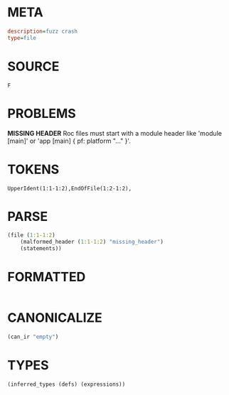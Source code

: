 # META
~~~ini
description=fuzz crash
type=file
~~~
# SOURCE
~~~roc
F
~~~
# PROBLEMS
**MISSING HEADER**
Roc files must start with a module header like 'module [main]' or 'app [main] { pf: platform "..." }'.

# TOKENS
~~~zig
UpperIdent(1:1-1:2),EndOfFile(1:2-1:2),
~~~
# PARSE
~~~clojure
(file (1:1-1:2)
	(malformed_header (1:1-1:2) "missing_header")
	(statements))
~~~
# FORMATTED
~~~roc

~~~
# CANONICALIZE
~~~clojure
(can_ir "empty")
~~~
# TYPES
~~~clojure
(inferred_types (defs) (expressions))
~~~